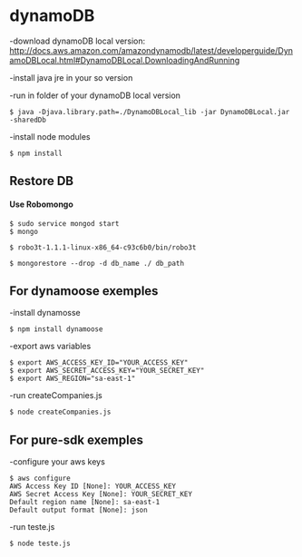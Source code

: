 # dynamoDB

-download dynamoDB local version:  
 http://docs.aws.amazon.com/amazondynamodb/latest/developerguide/DynamoDBLocal.html#DynamoDBLocal.DownloadingAndRunning

-install java jre in your so version

-run in folder of your dynamoDB local version
```
$ java -Djava.library.path=./DynamoDBLocal_lib -jar DynamoDBLocal.jar -sharedDb
```

-install node modules
```
$ npm install
```

## Restore DB
#### Use Robomongo
```
$ sudo service mongod start
$ mongo

$ robo3t-1.1.1-linux-x86_64-c93c6b0/bin/robo3t

$ mongorestore --drop -d db_name ./ db_path
```

## For dynamoose exemples
-install dynamosse
```
$ npm install dynamoose
```

-export aws variables
```
$ export AWS_ACCESS_KEY_ID="YOUR_ACCESS_KEY"
$ export AWS_SECRET_ACCESS_KEY="YOUR_SECRET_KEY"
$ export AWS_REGION="sa-east-1"
```

-run createCompanies.js
```
$ node createCompanies.js
```


## For pure-sdk exemples
-configure your aws keys
```
$ aws configure
AWS Access Key ID [None]: YOUR_ACCESS_KEY
AWS Secret Access Key [None]: YOUR_SECRET_KEY
Default region name [None]: sa-east-1
Default output format [None]: json
```

-run teste.js
```
$ node teste.js
```
